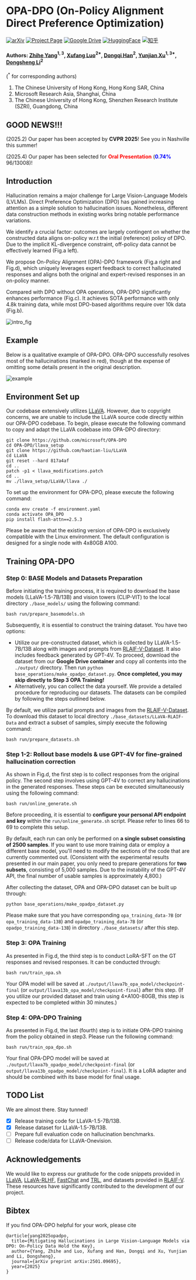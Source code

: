 # OPA-DPO (On-Policy Alignment Direct Preference Optimization)

[![arXiv](https://img.shields.io/badge/arXiv-PDF-red)](https://arxiv.org/abs/2501.09695)
[![Project Page](https://img.shields.io/badge/Project-Page-brightgreen)](https://opa-dpo.github.io/)
[![Google Drive](https://img.shields.io/badge/Dataset-GoogleDrive-yellow)](https://drive.google.com/drive/folders/1Xmrb43zIbk3IzLLRQx65iBf7J4SHXa9j)
[![HuggingFace](https://img.shields.io/badge/HuggingFace-Model-orange)](https://huggingface.co/zhyang2226)
[![知乎](https://img.shields.io/badge/知乎-中文-0084FF)](https://www.zhihu.com/question/13954924392/answer/116196467419)

#### Authors: [Zhihe Yang](https://zhyang2226.github.io)$^{1,3}$, [Xufang Luo](https://www.microsoft.com/en-us/research/people/xufluo/)$^{2*}$, [Dongqi Han](https://www.microsoft.com/en-us/research/people/dongqihan/)$^2$, [Yunjian Xu](https://www4.mae.cuhk.edu.hk/peoples/xu-yunjian/)$^{1,3*}$, [Dongsheng Li](http://recmind.cn/)$^2$

($^*$ for corresponding authors)

1. The Chinese University of Hong Kong, Hong Kong SAR, China
2. Microsoft Research Asia, Shanghai, China
3. The Chinese University of Hong Kong, Shenzhen Research Institute (SZRI), Guangdong, China

## GOOD NEWS!!!

(2025.2) Our paper has been accepted by **CVPR 2025**! See you in Nashville this summer!

(2025.4) Our paper has been selected for <span style="color:red;">**Oral Presentation**</span> (<span style="color:blue;">**0.74%**</span> 96/13008)!


## Introduction

Hallucination remains a major challenge for Large Vision-Language Models (LVLMs). Direct Preference Optimization (DPO) has gained increasing attention as a simple solution to hallucination issues. Nonetheless, different data construction methods in existing works bring notable performance variations.

We identify a crucial factor: outcomes are largely contingent on whether the constructed data aligns on-policy w.r.t the initial (reference) policy of DPO. Due to the implicit KL-divergence constraint, off-policy data cannot be effectively learned (Fig.a left).

We propose On-Policy Alignment (OPA)-DPO framework (Fig.a right and Fig.d), which uniquely leverages expert feedback to correct hallucinated responses and aligns both the original and expert-revised responses in an on-policy manner.

Compared with DPO without OPA operations, OPA-DPO significantly enhances performance (Fig.c). It achieves SOTA performance with only 4.8k training data, while most DPO-based algorithms require over 10k data (Fig.b).

![intro_fig](assests/README/intro_fig.png)

## Example

Below is a qualitative example of OPA-DPO. OPA-DPO successfully resolves most of the hallucinations (marked in red), though at the expense of omitting some details present in the original description.

![example](assests/README/example.png)

## Environment Set up

Our codebase extensively utilizes [LLaVA](https://github.com/haotian-liu/LLaVA). However, due to copyright concerns, we are unable to include the LLaVA source code directly within our OPA-DPO codebase. To begin, please execute the following command to copy and adapt the LLaVA codebase into OPA-DPO directory:

```
git clone https://github.com/microsoft/OPA-DPO
cd OPA-DPO/llava_setup
git clone https://github.com/haotian-liu/LLaVA
cd LLaVA
git reset --hard 817a4af
cd ..
patch -p1 < llava_modifications.patch
cd ..
mv ./llava_setup/LLaVA/llava ./
```

To set up the environment for OPA-DPO, please execute the following command:

```
conda env create -f environment.yaml
conda activate OPA_DPO
pip install flash-attn==2.5.3
```

Please be aware that the existing version of OPA-DPO is exclusively compatible with the Linux environment. The default configuration is designed for a single node with 4x80GB A100.

## Training OPA-DPO

### Step 0: BASE Models and Datasets Preparation

Before initiating the training process, it is required to download the base models (LLaVA-1.5-7B/13B) and vision towers (CLIP-VIT) to the local directory `./base_models/` using the following command:

```
bash run/prepare_basemodels.sh
```

Subsequently, it is essential to construct the training dataset. You have two options:

* Utilize our pre-constructed dataset, which is collected by LLaVA-1.5-7B/13B along with images and prompts from [RLAIF-V-Dataset](https://huggingface.co/datasets/openbmb/RLAIF-V-Dataset). It also includes feedback generated by GPT-4V. To proceed, download the dataset from our **Google Drive container** and copy all contents into the `./output/` directory. Then run `python base_operations/make_opadpo_dataset.py`. **Once completed, you may skip directly to Step 3 OPA Training!**
* Alternatively, you can collect the data yourself. We provide a detailed procedure for reproducing our datasets. The datasets can be compiled by following the steps outlined below.

By default, we utilize partial prompts and images from the [RLAIF-V-Dataset](https://huggingface.co/datasets/openbmb/RLAIF-V-Dataset). To download this dataset to local directory `./base_datasets/LLaVA-RLAIF-Data` and extract a subset of samples, simply execute the following command:

```
bash run/prepare_datasets.sh
```

### Step 1-2: Rollout base models & use GPT-4V for fine-grained hallucination correction

As shown in Fig.d, the first step is to collect responses from the original policy. The second step involves using GPT-4V to correct any hallucinations in the generated responses. These steps can be executed simultaneously using the following command:

```
bash run/online_generate.sh
```

Before proceeding, it is essential to **configure your personal API endpoint and key** within the `run/online_generate.sh` script. Please refer to lines 66 to 69 to complete this setup.

By default, each run can only be performed on **a single subset consisting of 2500 samples**. If you want to use more training data or employ a different base model, you'll need to modify the sections of the code that are currently commented out. (Consistent with the experimental results presented in our main paper, you only need to prepare generations for **two subsets**, consisting of 5,000 samples. Due to the instability of the GPT-4V API, the final number of usable samples is approximately 4,800.)

After collecting the dataset, OPA and OPA-DPO dataset can be built up through:

```
python base_operations/make_opadpo_dataset.py
```

Please make sure that you have corresponding `opa_training_data-7B` (or `opa_training_data-13B`) and `opadpo_training_data-7B` (or `opadpo_training_data-13B`) in directory `./base_datasets/` after this step.

### Step 3: OPA Training

As presented in Fig.d, the third step is to conduct LoRA-SFT on the GT responses and revised responses. It can be conducted through:

```
bash run/train_opa.sh
```

Your OPA model will be saved at `./output/llava7b_opa_model/checkpoint-final` (or `output/llava13b_opa_model/checkpoint-final`) after this step. (If you utilize our provided dataset and train using 4×A100-80GB, this step is expected to be completed within 30 minutes.)

### Step 4: OPA-DPO Training

As presented in Fig.d, the last (fourth) step is to initiate OPA-DPO training from the policy obtained in step3. Please run the following command:

```
bash run/train_opa_dpo.sh
```

Your final OPA-DPO model will be saved at `./output/llava7b_opadpo_model/checkpoint-final` (or `output/llava13b_opadpo_model/checkpoint-final`). It is a LoRA adapter and should be combined with its base model for final usage.

## TODO List

We are almost there. Stay tunned!

* [x] Release training code for LLaVA-1.5-7B/13B.
* [x] Release dataset for LLaVA-1.5-7B/13B.
* [ ] Prepare full evaluation code on hallucination benchmarks.
* [ ] Release code/data for LLaVA-Onevision.

## Acknowledgements

We would like to express our gratitude for the code snippets provided in [LLaVA](https://github.com/haotian-liu/LLaVA), [LLaVA-RLHF](https://github.com/llava-rlhf/LLaVA-RLHF), [FastChat](https://github.com/lm-sys/FastChat) and [TRL](https://github.com/huggingface/trl), and datasets provided in [RLAIF-V](https://huggingface.co/datasets/openbmb/RLAIF-V-Dataset). These resources have significantly contributed to the development of our project.

## Bibtex

If you find OPA-DPO helpful for your work, please cite

```
@article{yang2025opadpo,
  title={Mitigating Hallucinations in Large Vision-Language Models via DPO: On-Policy Data Hold the Key},
  author={Yang, Zhihe and Luo, Xufang and Han, Dongqi and Xu, Yunjian and Li, Dongsheng},
  journal={arXiv preprint arXiv:2501.09695},
  year={2025}
}
```

